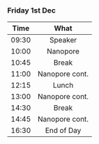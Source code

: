 ### Friday 1st Dec

Time | What
---|:---:
09:30 |Speaker
10:00 | Nanopore
10:45 | Break
11:00 | Nanopore cont.
12:15 | Lunch
13:00 | Nanopore cont.
14:30 | Break
14:45 | Nanopore cont.
16:30 | End of Day

